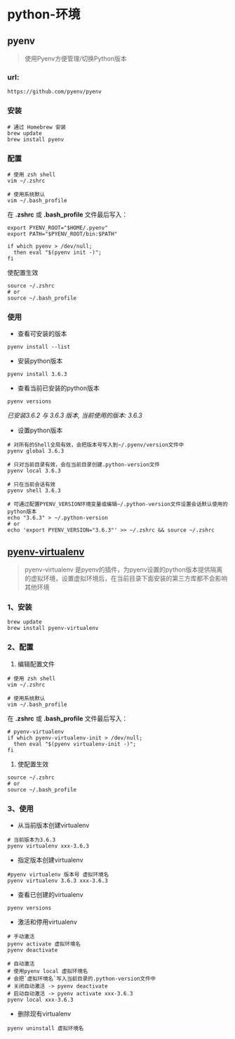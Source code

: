 # python-环境

## pyenv

>  使用Pyenv方便管理/切换Python版本

### url:

`https://github.com/pyenv/pyenv`

### 安装

```
# 通过 Homebrew 安装
brew update
brew install pyenv
```

### 配置

```
# 使用 zsh shell
vim ~/.zshrc

# 使用系统默认
vim ~/.bash_profile
```

在 **.zshrc** 或 **.bash_profile** 文件最后写入：

```
export PYENV_ROOT="$HOME/.pyenv"
export PATH="$PYENV_ROOT/bin:$PATH"

if which pyenv > /dev/null;
  then eval "$(pyenv init -)";
fi
```

使配置生效

```source-shell
source ~/.zshrc
# or
source ~/.bash_profile
```

### 使用

- 查看可安装的版本

```source-shell
pyenv install --list
```

- 安装python版本

```source-shell
pyenv install 3.6.3
```

- 查看当前已安装的python版本

```source-shell
pyenv versions
```

*已安装3.6.2 与 3.6.3 版本, 当前使用的版本: 3.6.3*

- 设置python版本

```source-shell
# 对所有的Shell全局有效，会把版本号写入到~/.pyenv/version文件中
pyenv global 3.6.3

# 只对当前目录有效，会在当前目录创建.python-version文件
pyenv local 3.6.3

# 只在当前会话有效
pyenv shell 3.6.3

# 可通过配置PYENV_VERSION环境变量或编辑~/.python-version文件设置会话默认使用的python版本
echo "3.6.3" > ~/.python-version
# or
echo 'export PYENV_VERSION="3.6.3"' >> ~/.zshrc && source ~/.zshrc
```

## [pyenv-virtualenv](https://github.com/pyenv/pyenv-virtualenv)

> pyenv-virtualenv 是pyenv的插件，为pyenv设置的python版本提供隔离的虚拟环境，设置虚拟环境后，在当前目录下面安装的第三方库都不会影响其他环境

### 1、安装



```source-shell
brew update
brew install pyenv-virtualenv
```

### 2、配置

1. 编辑配置文件



```source-shell
# 使用 zsh shell
vim ~/.zshrc

# 使用系统默认
vim ~/.bash_profile
```

在 **.zshrc** 或 **.bash_profile** 文件最后写入：

```source-shell
# pyenv-virtualenv
if which pyenv-virtualenv-init > /dev/null;
  then eval "$(pyenv virtualenv-init -)";
fi
```

1. 使配置生效



```source-shell
source ~/.zshrc
# or
source ~/.bash_profile
```

### 3、使用

- 从当前版本创建virtualenv

```source-shell
# 当前版本为3.6.3
pyenv virtualenv xxx-3.6.3
```

- 指定版本创建virtualenv

```source-shell
#pyenv virtualenv 版本号 虚拟环境名
pyenv virtualenv 3.6.3 xxx-3.6.3
```

- 查看已创建的virtualenv

```source-shell
pyenv versions
```

- 激活和停用virtualenv

```source-shell
# 手动激活
pyenv activate 虚拟环境名
pyenv deactivate

# 自动激活
# 使用pyenv local 虚拟环境名
# 会把`虚拟环境名`写入当前目录的.python-version文件中
# 关闭自动激活 -> pyenv deactivate
# 启动自动激活 -> pyenv activate xxx-3.6.3
pyenv local xxx-3.6.3
```

- 删除现有virtualenv



```source-shell
pyenv uninstall 虚拟环境名
```

